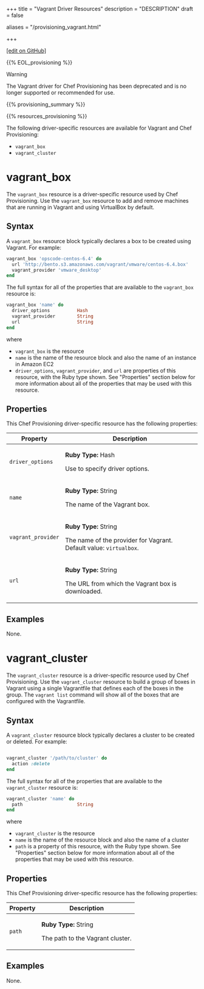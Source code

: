 +++
title = "Vagrant Driver Resources"
description = "DESCRIPTION"
draft = false

aliases = "/provisioning_vagrant.html"


  
    
    
    
    
+++    

[\[edit on
GitHub\]](https://github.com/chef/chef-web-docs/blob/master/chef_master/source/provisioning_vagrant.rst)

<meta name="robots" content="noindex">

{{% EOL_provisioning %}}

<div class="warning" markdown="1">

<div class="admonition-title" markdown="1">

Warning

</div>

The Vagrant driver for Chef Provisioning has been deprecated and is no
longer supported or recommended for use.

</div>

{{% provisioning_summary %}}

{{% resources_provisioning %}}

The following driver-specific resources are available for Vagrant and
Chef Provisioning:

-   `vagrant_box`
-   `vagrant_cluster`

vagrant_box
============

The `vagrant_box` resource is a driver-specific resource used by Chef
Provisioning. Use the `vagrant_box` resource to add and remove machines
that are running in Vagrant and using VirtualBox by default.

Syntax
------

A `vagrant_box` resource block typically declares a box to be created
using Vagrant. For example:

``` ruby
vagrant_box 'opscode-centos-6.4' do
  url 'http://bento.s3.amazonaws.com/vagrant/vmware/centos-6.4.box'
  vagrant_provider 'vmware_desktop'
end
```

The full syntax for all of the properties that are available to the
`vagrant_box` resource is:

``` ruby
vagrant_box 'name' do
  driver_options          Hash
  vagrant_provider        String
  url                     String
end
```

where

-   `vagrant_box` is the resource
-   `name` is the name of the resource block and also the name of an
    instance in Amazon EC2
-   `driver_options`, `vagrant_provider`, and `url` are properties of
    this resource, with the Ruby type shown. See "Properties" section
    below for more information about all of the properties that may be
    used with this resource.

Properties
----------

This Chef Provisioning driver-specific resource has the following
properties:

<table>
<colgroup>
<col style="width: 25%" />
<col style="width: 75%" />
</colgroup>
<thead>
<tr class="header">
<th>Property</th>
<th>Description</th>
</tr>
</thead>
<tbody>
<tr class="odd">
<td><p><code>driver_options</code></p></td>
<td><p><strong>Ruby Type:</strong> Hash</p>
<p>Use to specify driver options.</p></td>
</tr>
<tr class="even">
<td><p><code>name</code></p></td>
<td><p><strong>Ruby Type:</strong> String</p>
<p>The name of the Vagrant box.</p></td>
</tr>
<tr class="odd">
<td><p><code>vagrant_provider</code></p></td>
<td><p><strong>Ruby Type:</strong> String</p>
<p>The name of the provider for Vagrant. Default value: <code>virtualbox</code>.</p></td>
</tr>
<tr class="even">
<td><p><code>url</code></p></td>
<td><p><strong>Ruby Type:</strong> String</p>
<p>The URL from which the Vagrant box is downloaded.</p></td>
</tr>
</tbody>
</table>

Examples
--------

None.

vagrant_cluster
================

The `vagrant_cluster` resource is a driver-specific resource used by
Chef Provisioning. Use the `vagrant_cluster` resource to build a group
of boxes in Vagrant using a single Vagrantfile that defines each of the
boxes in the group. The `vagrant list` command will show all of the
boxes that are configured with the Vagrantfile.

Syntax
------

A `vagrant_cluster` resource block typically declares a cluster to be
created or deleted. For example:

``` ruby
```

``` ruby
vagrant_cluster '/path/to/cluster' do
  action :delete
end
```

The full syntax for all of the properties that are available to the
`vagrant_cluster` resource is:

``` ruby
vagrant_cluster 'name' do
  path                    String
end
```

where

-   `vagrant_cluster` is the resource
-   `name` is the name of the resource block and also the name of a
    cluster
-   `path` is a property of this resource, with the Ruby type shown. See
    "Properties" section below for more information about all of the
    properties that may be used with this resource.

Properties
----------

This Chef Provisioning driver-specific resource has the following
properties:

<table>
<colgroup>
<col style="width: 25%" />
<col style="width: 75%" />
</colgroup>
<thead>
<tr class="header">
<th>Property</th>
<th>Description</th>
</tr>
</thead>
<tbody>
<tr class="odd">
<td><p><code>path</code></p></td>
<td><p><strong>Ruby Type:</strong> String</p>
<p>The path to the Vagrant cluster.</p></td>
</tr>
</tbody>
</table>

Examples
--------

None.
